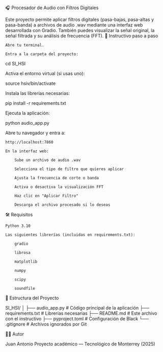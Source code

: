 🎧 Procesador de Audio con Filtros Digitales

Este proyecto permite aplicar filtros digitales (pasa-bajas, pasa-altas y pasa-banda) a archivos de audio .wav mediante una interfaz web desarrollada con Gradio.
También puedes visualizar la señal original, la señal filtrada y su análisis de frecuencia (FFT).
🧪 Instructivo paso a paso

    Abre tu terminal.

    Entra a la carpeta del proyecto:

cd SI_HSI

Activa el entorno virtual (si usas uno):

source hsiv/bin/activate

Instala las librerías necesarias:

pip install -r requirements.txt

Ejecuta la aplicación:

python audio_app.py

Abre tu navegador y entra a:

    http://localhost:7860

    En la interfaz web:

        Sube un archivo de audio .wav

        Selecciona el tipo de filtro que quieres aplicar

        Ajusta la frecuencia de corte o banda

        Activa o desactiva la visualización FFT

        Haz clic en "Aplicar Filtro"

        Descarga el archivo procesado si lo deseas

🛠 Requisitos

    Python 3.10

    Las siguientes librerías (incluidas en requirements.txt):

        gradio

        librosa

        matplotlib

        numpy

        scipy

        soundfile

📁 Estructura del Proyecto

SI_HSI/
│
├── audio_app.py         # Código principal de la aplicación
├── requirements.txt     # Librerías necesarias
├── README.md            # Este archivo con el instructivo
├── pyproject.toml       # Configuración de Black
└── .gitignore           # Archivos ignorados por Git

👨‍💻 Autor

Juan Antonio
Proyecto académico — Tecnológico de Monterrey (2025)
